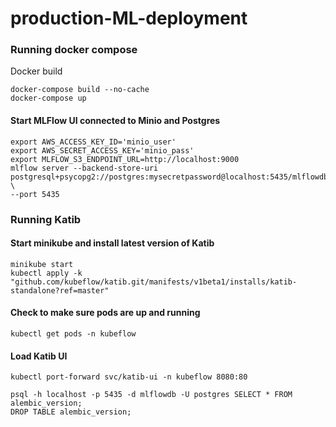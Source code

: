 # production-ML-deployment
 


### Running docker compose
Docker build
```
docker-compose build --no-cache
docker-compose up
```

#### Start MLFlow UI connected to Minio and Postgres 
```
export AWS_ACCESS_KEY_ID='minio_user'
export AWS_SECRET_ACCESS_KEY='minio_pass'
export MLFLOW_S3_ENDPOINT_URL=http://localhost:9000
mlflow server --backend-store-uri postgresql+psycopg2://postgres:mysecretpassword@localhost:5435/mlflowdb \
--port 5435 
```


### Running Katib

#### Start minikube and install latest version of Katib
```
minikube start
kubectl apply -k "github.com/kubeflow/katib.git/manifests/v1beta1/installs/katib-standalone?ref=master"
```
#### Check to make sure pods are up and running
```
kubectl get pods -n kubeflow
```

#### Load Katib UI 
```
kubectl port-forward svc/katib-ui -n kubeflow 8080:80
```

```
psql -h localhost -p 5435 -d mlflowdb -U postgres SELECT * FROM alembic_version;  
DROP TABLE alembic_version;
``` 

